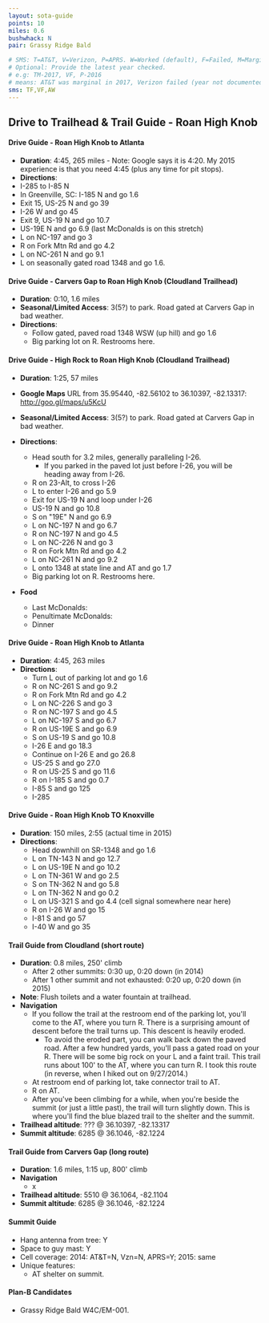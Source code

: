 ```yaml
---
layout: sota-guide
points: 10
miles: 0.6
bushwhack: N
pair: Grassy Ridge Bald

# SMS: T=AT&T, V=Verizon, P=APRS. W=Worked (default), F=Failed, M=Marginal (some failed).
# Optional: Provide the latest year checked.
# e.g: TM-2017, VF, P-2016
# means: AT&T was marginal in 2017, Verizon failed (year not documented), APRS worked in 2016.
sms: TF,VF,AW
---
```

Drive to Trailhead & Trail Guide - Roan High Knob
--------------------------------------------------------
#### Drive Guide - Roan High Knob to Atlanta

* **Duration**: 4:45, 265 miles - Note: Google says it is 4:20.  My 2015 experience is that you need 4:45 (plus any time for pit stops).
* **Directions**:
 * I-285 to I-85 N
 * In Greenville, SC: I-185 N and go 1.6
 * Exit 15, US-25 N and go 39
 * I-26 W and go 45
 * Exit 9, US-19 N and go 10.7
 * US-19E N and go 6.9 (last McDonalds is on this stretch)
 * L on NC-197 and go 3
 * R on Fork Mtn Rd and go 4.2
 * L on NC-261 N and go 9.1
 * L on seasonally gated road 1348 and go 1.6.

#### Drive Guide - Carvers Gap to Roan High Knob (Cloudland Trailhead)

* **Duration**: 0:10, 1.6 miles
* **Seasonal/Limited Access**: $3 ($5?) to park.  Road gated at Carvers Gap in bad weather.
* **Directions**:
    * Follow gated, paved road 1348 WSW (up hill) and go 1.6
    * Big parking lot on R.  Restrooms here.

#### Drive Guide - High Rock to Roan High Knob (Cloudland Trailhead)

* **Duration**: 1:25, 57 miles
* **Google Maps** URL from 35.95440, -82.56102 to 36.10397, -82.13317: http://goo.gl/maps/u5KcU 
* **Seasonal/Limited Access**: $3 ($5?) to park.  Road gated at Carvers Gap in bad weather.
* **Directions**:
    * Head south for 3.2 miles, generally paralleling I-26.
        * If you parked in the paved lot just before I-26, you will be heading away from I-26.
    * R on 23-Alt, to cross I-26
    * L to enter I-26 and go 5.9
    * Exit for US-19 N and loop under I-26
    * US-19 N and go 10.8
    * S on "19E" N and go 6.9
    * L on NC-197 N and go 6.7
    * R on NC-197 N and go 4.5
    * L on NC-226 N and go 3
    * R on Fork Mtn Rd and go 4.2
    * L on NC-261 N and go 9.2
    * L  onto 1348 at state line and AT and go 1.7
    * Big parking lot on R.  Restrooms here.

* **Food**
    * Last McDonalds: 
    * Penultimate McDonalds: 
    * Dinner

#### Drive Guide - Roan High Knob to Atlanta

* **Duration**: 4:45, 263 miles
* **Directions**:
    * Turn L out of parking lot and go 1.6
    * R on NC-261 S and go 9.2
    * R on Fork Mtn Rd and go 4.2
    * L on NC-226 S and go 3
    * R on NC-197 S and go 4.5
    * L on NC-197 S and go 6.7
    * R on US-19E S and go 6.9
    * S on US-19 S and go 10.8
    * I-26 E and go 18.3
    * Continue on I-26 E and go 26.8
    * US-25 S and go 27.0
    * R on US-25 S and go 11.6
    * R on I-185 S and go 0.7
    * I-85 S and go 125
    * I-285

#### Drive Guide - Roan High Knob TO Knoxville

* **Duration**: 150 miles, 2:55 (actual time in 2015)
* **Directions**:
    * Head downhill on SR-1348 and go 1.6
    * L on TN-143 N and go 12.7
    * L on US-19E N and go 10.2
    * L on TN-361 W and go 2.5
    * S on TN-362 N and go 5.8
    * L on TN-362 N and go 0.2
    * L on US-321 S and go 4.4 (cell signal somewhere near here)
    * R on I-26 W and go 15
    * I-81 S and go 57
    * I-40 W and go 35

#### Trail Guide from Cloudland (short route)

* **Duration**: 0.8 miles, 250' climb
    * After 2 other summits: 0:30 up, 0:20 down (in 2014)
    * After 1 other summit and not exhausted: 0:20 up, 0:20 down (in 2015)
* **Note**: Flush toilets and a water fountain at trailhead.
* **Navigation**
    * If you follow the trail at the restroom end of the parking lot, you'll come to the AT, where you turn R.  There is a surprising amount of descent before the trail turns up.  This descent is heavily eroded.
        * To avoid the eroded part, you can walk back down the paved road.  After a few hundred yards, you'll pass a gated road on your R.  There will be some big rock on your L and a faint trail.  This trail runs about 100' to the AT, where you can turn R.  I took this route (in reverse, when I hiked out on 9/27/2014.)
    * At restroom end of parking lot, take connector trail to AT.
    * R on AT.
    * After you've been climbing for a while, when you're beside the summit (or just a little past), the trail will turn slightly down.  This is where you'll find the blue blazed trail to the shelter and the summit.
* **Trailhead altitude**: ??? @ 36.10397, -82.13317
* **Summit altitude**: 6285 @ 36.1046, -82.1224

#### Trail Guide from Carvers Gap (long route)

* **Duration**: 1.6 miles, 1:15 up, 800' climb
* **Navigation**
    * x
* **Trailhead altitude**: 5510 @ 36.1064, -82.1104
* **Summit altitude**: 6285 @ 36.1046, -82.1224

#### Summit Guide

* Hang antenna from tree: Y
* Space to guy mast: Y
* Cell coverage: 2014: AT&T=N, Vzn=N, APRS=Y; 2015: same
* Unique features:
    * AT shelter on summit.

#### Plan-B Candidates

* Grassy Ridge Bald W4C/EM-001.
